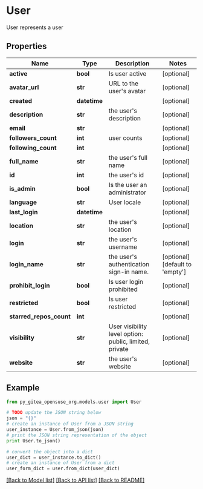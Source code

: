 # User

User represents a user

## Properties

Name | Type | Description | Notes
------------ | ------------- | ------------- | -------------
**active** | **bool** | Is user active | [optional] 
**avatar_url** | **str** | URL to the user&#39;s avatar | [optional] 
**created** | **datetime** |  | [optional] 
**description** | **str** | the user&#39;s description | [optional] 
**email** | **str** |  | [optional] 
**followers_count** | **int** | user counts | [optional] 
**following_count** | **int** |  | [optional] 
**full_name** | **str** | the user&#39;s full name | [optional] 
**id** | **int** | the user&#39;s id | [optional] 
**is_admin** | **bool** | Is the user an administrator | [optional] 
**language** | **str** | User locale | [optional] 
**last_login** | **datetime** |  | [optional] 
**location** | **str** | the user&#39;s location | [optional] 
**login** | **str** | the user&#39;s username | [optional] 
**login_name** | **str** | the user&#39;s authentication sign-in name. | [optional] [default to 'empty']
**prohibit_login** | **bool** | Is user login prohibited | [optional] 
**restricted** | **bool** | Is user restricted | [optional] 
**starred_repos_count** | **int** |  | [optional] 
**visibility** | **str** | User visibility level option: public, limited, private | [optional] 
**website** | **str** | the user&#39;s website | [optional] 

## Example

```python
from py_gitea_opensuse_org.models.user import User

# TODO update the JSON string below
json = "{}"
# create an instance of User from a JSON string
user_instance = User.from_json(json)
# print the JSON string representation of the object
print User.to_json()

# convert the object into a dict
user_dict = user_instance.to_dict()
# create an instance of User from a dict
user_form_dict = user.from_dict(user_dict)
```
[[Back to Model list]](../README.md#documentation-for-models) [[Back to API list]](../README.md#documentation-for-api-endpoints) [[Back to README]](../README.md)


